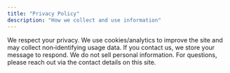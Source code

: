 ```yaml
---
title: "Privacy Policy"
description: "How we collect and use information"
---
```


We respect your privacy. We use cookies/analytics to improve the site and may collect non‑identifying usage data. If you contact us, we store your message to respond. We do not sell personal information. For questions, please reach out via the contact details on this site.
